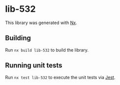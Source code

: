 # lib-532

This library was generated with [Nx](https://nx.dev).

## Building

Run `nx build lib-532` to build the library.

## Running unit tests

Run `nx test lib-532` to execute the unit tests via [Jest](https://jestjs.io).
